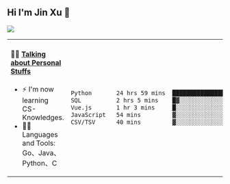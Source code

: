 
## Hi I'm Jin Xu 👋
![](https://komarev.com/ghpvc/?username=jiayouxujin&color=brightgreen&label=PROFILE+VIEWS)



<table align="center">
<tr>
<td valign="top" width="60%">

#### 🏋️‍♀️ <a href="https://github.com/jiayouxujin" target="_blank">Talking about Personal Stuffs</a>
<!-- recent_releases starts -->

- ⚡  I'm now learning CS-Knowledges.  
- 🏊‍♂️ Languages and Tools: Go、Java、Python、C
<!-- recent_releases ends -->
</td>
<td>
 
<!--START_SECTION:waka-->

```txt
Python       24 hrs 59 mins  █████████████████████░░░░   83.78 %
SQL          2 hrs 5 mins    █▓░░░░░░░░░░░░░░░░░░░░░░░   07.02 %
Vue.js       1 hr 3 mins     █░░░░░░░░░░░░░░░░░░░░░░░░   03.57 %
JavaScript   54 mins         ▓░░░░░░░░░░░░░░░░░░░░░░░░   03.04 %
CSV/TSV      40 mins         ▓░░░░░░░░░░░░░░░░░░░░░░░░   02.28 %
```

<!--END_SECTION:waka-->
 
</td>
</tr>
</table>





